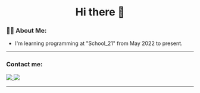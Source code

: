 <!--
- :mailbox: How to reach me:
- https://img.shields.io/badge/Telegramm-blue

- <div id="badges">
  <a href="your-twitter-URL">
    <img src="https://img.shields.io/badge/Twitter-blue?style=for-the-badge&logo=twitter&logoColor=white" alt="Twitter Badge"/>
  </a>
</div>

### Hi there 👋
-->

<div align=center><H1>Hi there 👋</H1></div>

### :man_technologist: About Me:
- I'm learning programming at "School_21" from May 2022 to present.
---
### Contact me:
<div>
  <a href="mailto:erokhin_vp@mail.ru">
    <img src="https://img.shields.io/badge/mail.ru-blue?logo=mail.ru&color=blue"/>
  </a>
  <a href="https://t.me/Bestanalystic">
    <img src="https://img.shields.io/badge/telegram-blue?logo=telegram&color=blue"/>
  </a>
</div>

---



<!--
**CyborgVova/CyborgVova** is a ✨ _special_ ✨ repository because its `README.md` (this file) appears on your GitHub profile.

Here are some ideas to get you started:

- 🔭 I’m currently working on ...
- 🌱 I’m currently learning ...
- 👯 I’m looking to collaborate on ...
- 🤔 I’m looking for help with ...
- 💬 Ask me about ...
- 📫 How to reach me: ...
- 😄 Pronouns: ...
- ⚡ Fun fact: ...
-->
